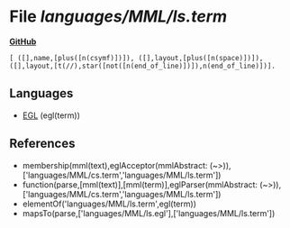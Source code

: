 # File _languages/MML/ls.term_
**[GitHub](https://github.com/softlang/yas/blob/master/languages/MML/ls.term)**
```
[ ([],name,[plus([n(csymf)])]), ([],layout,[plus([n(space)])]), ([],layout,[t(//),star([not([n(end_of_line)])]),n(end_of_line)])].
```

## Languages
* [EGL](../languages/EGL.md) (egl(term))

## References
* membership(mml(text),eglAcceptor(mmlAbstract: (~>)),['languages/MML/cs.term','languages/MML/ls.term'])
* function(parse,[mml(text)],[mml(term)],eglParser(mmlAbstract: (~>)),['languages/MML/cs.term','languages/MML/ls.term'])
* elementOf('languages/MML/ls.term',egl(term))
* mapsTo(parse,['languages/MML/ls.egl'],['languages/MML/ls.term'])
